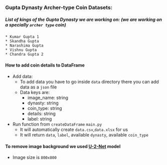 <!-- @format -->

### Gupta Dynasty Archer-type Coin Datasets:

##### List of kings of the Gupta Dynasty we are working on: (we are working on a specially `archer type` coin)

    * Kumar Gupta 1
    * Skandha Gupta
    * Narashima Gupta
    * Vishnu Gupta
    * Chandra Gupta 2

#### How to add coin details to DataFrame

- Add data:
  - To add data you have to go inside `data` directory there you can add data as
    a `json` file
  - Data keys are:
    - image_name: string
    - dynasty: string
    - coin_type: string
    - details: string
    - label: string
- Run function from `createDataFrame` `main.py`
  - It will automatically create `data.csv`,`data.xlsx` for us
  - It will return `data`, `label`, available `dynasty`, available `coin_type`

#### To remove image background we used [U-2-Net] model

- Image size is `800x800`

[U-2-Net]: https://github.com/xuebinqin/U-2-Net/tree/master
